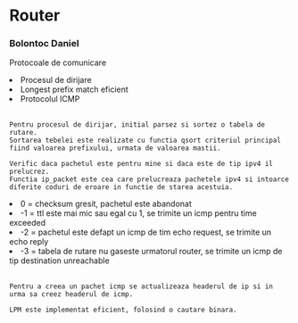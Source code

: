 # Router

### Bolontoc Daniel

Protocoale de comunicare
<li>
Procesul de dirijare <br>
<li>
Longest prefix match eficient <br>
<li>
Protocolul ICMP <br>
<br>
	
	Pentru procesul de dirijar, initial parsez si sortez o tabela de rutare.
	Sortarea tebelei este realizate cu functia qsort criteriul principal fiind valoarea prefixului, urmata de valoarea mastii.
	
	Verific daca pachetul este pentru mine si daca este de tip ipv4 il prelucrez.
	Functia ip_packet este cea care prelucreaza pachetele ipv4 si intoarce diferite coduri de eroare in functie de starea acestuia.
	
<li>	
 0 = checksum gresit, pachetul este abandonat <br>
<li>
-1 = ttl este mai mic sau egal cu 1, se trimite un icmp pentru time exceeded <br>
<li>
-2 = pachetul este defapt un icmp de tim echo request, se trimite un echo reply <br>
<li>
-3 = tabela de rutare nu gaseste urmatorul router, se trimite un icmp de tip destination unreachable
<br>
	<br>

	Pentru a creea un pachet icmp se actualizeaza headerul de ip si in urma sa creez headerul de icmp.

	LPM este implementat eficient, folosind o cautare binara.


	


